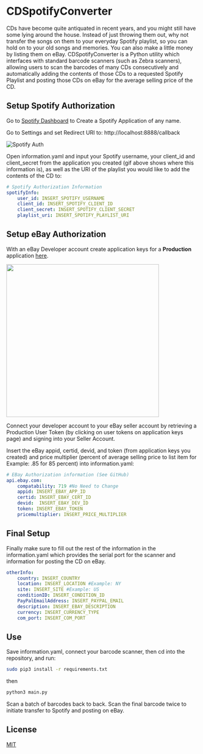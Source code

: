 # CDSpotifyConverter

CDs have become quite antiquated in recent years, and you might still have some lying around the house. Instead of just throwing them out, why not transfer the songs on them to your everyday Spotify playlist, so you can hold on to your old songs and memories. You can also make a little money by listing them on eBay. CDSpotifyConverter is a Python utility which interfaces with standard barcode scanners (such as Zebra scanners), allowing users to scan the barcodes of many CDs consecutively and automatically adding the contents of those CDs to a requested Spotify Playlist and posting those CDs on eBay for the average selling price of the CD. 

## Setup Spotify Authorization


Go to [Spotify Dashboard](https://developer.spotify.com/dashboard/applications) to Create a Spotify Application of any name.

Go to Settings and set Redirect URI to:
http://localhost:8888/callback

![Spotify Auth](https://media.giphy.com/media/dNW3FEWCy0h8dZHLKW/giphy.gif)

Open information.yaml and input your Spotify username, your client_id and client_secret from the application you created (gif above shows where this information is), as well as the URI of the playlist you would like to add the contents of the CD to:
```yaml
# Spotify Authorization Information
spotifyInfo:
    user_id: INSERT_SPOTIFY_USERNAME
    client_id: INSERT_SPOTIFY_CLIENT_ID
    client_secret: INSERT_SPOTIFY_CLIENT_SECRET
    playlist_uri: INSERT_SPOTIFY_PLAYLIST_URI
```

## Setup eBay Authorization
With an eBay Developer account create application keys for a **Production** application [here](https://developer.ebay.com/my/keys).

<img src="https://user-images.githubusercontent.com/67870720/114329569-b0525d00-9b0d-11eb-85d8-3336bdc23588.png" width="400">

Connect your developer account to your eBay seller account by retrieving a Production User Token (by clicking on user tokens on application keys page) and signing into your Seller Account.

Insert the eBay appid, certid, devid, and token (from application keys you created) and price multiplier (percent of average selling price to list item for Example: .85 for 85 percent) into information.yaml:

```yaml
# EBay Authorization information (See GitHub)
api.ebay.com:
    compatability: 719 #No Need to Change
    appid: INSERT_EBAY_APP_ID
    certid: INSERT_EBAY_CERT_ID
    devid:  INSERT_EBAY_DEV_ID
    token: INSERT_EBAY_TOKEN
    pricemultiplier: INSERT_PRICE_MULTIPLIER
```

## Final Setup
Finally make sure to fill out the rest of the information in the information.yaml which provides the serial port for the scanner and information for posting the CD on eBay.

```yaml
otherInfo:
    country: INSERT_COUNTRY
    location: INSERT_LOCATION #Example: NY
    site: INSERT_SITE #Example: US
    conditionID: INSERT_CONDITION_ID
    PayPalEmailAddress: INSERT_PAYPAL_EMAIL
    description: INSERT_EBAY_DESCRIPTION
    currency: INSERT_CURRENCY_TYPE
    com_port: INSERT_COM_PORT
```
## Use
Save information.yaml, connect your barcode scanner, then cd into the repository, and run:

```bash
sudo pip3 install -r requirements.txt
```

then

```bash
python3 main.py
```

Scan a batch of barcodes back to back. Scan the final barcode twice to initiate transfer to Spotify and posting on eBay.

## License
[MIT](https://choosealicense.com/licenses/mit/)
